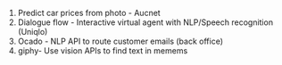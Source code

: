 1. Predict car prices from photo - Aucnet
2. Dialogue flow - Interactive virtual agent with NLP/Speech recognition (Uniqlo)
3. Ocado - NLP API to route customer emails (back office)
4. giphy- Use vision APIs to find text in memems
